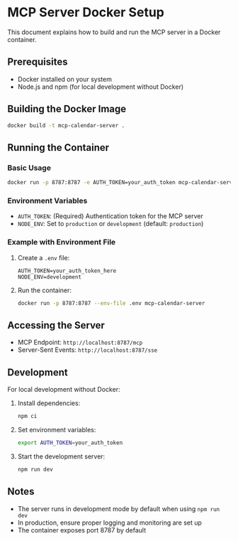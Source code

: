 # MCP Server Docker Setup

This document explains how to build and run the MCP server in a Docker container.

## Prerequisites

- Docker installed on your system
- Node.js and npm (for local development without Docker)

## Building the Docker Image

```bash
docker build -t mcp-calendar-server .
```

## Running the Container

### Basic Usage

```bash
docker run -p 8787:8787 -e AUTH_TOKEN=your_auth_token mcp-calendar-server
```

### Environment Variables

- `AUTH_TOKEN`: (Required) Authentication token for the MCP server
- `NODE_ENV`: Set to `production` or `development` (default: `production`)

### Example with Environment File

1. Create a `.env` file:
   ```
   AUTH_TOKEN=your_auth_token_here
   NODE_ENV=development
   ```

2. Run the container:
   ```bash
   docker run -p 8787:8787 --env-file .env mcp-calendar-server
   ```

## Accessing the Server

- MCP Endpoint: `http://localhost:8787/mcp`
- Server-Sent Events: `http://localhost:8787/sse`

## Development

For local development without Docker:

1. Install dependencies:
   ```bash
   npm ci
   ```

2. Set environment variables:
   ```bash
   export AUTH_TOKEN=your_auth_token
   ```

3. Start the development server:
   ```bash
   npm run dev
   ```

## Notes

- The server runs in development mode by default when using `npm run dev`
- In production, ensure proper logging and monitoring are set up
- The container exposes port 8787 by default
